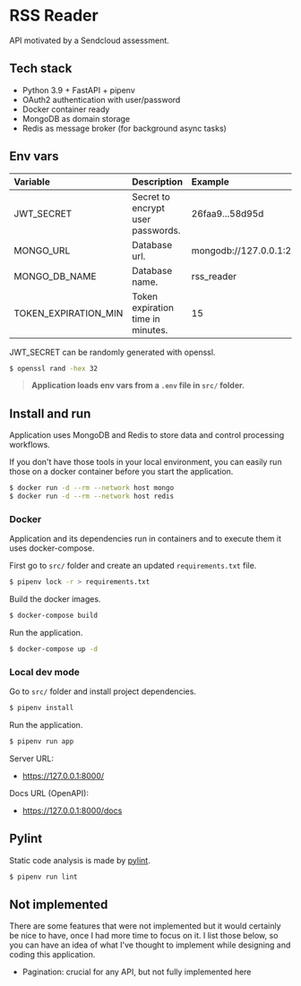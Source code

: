 # RSS Reader

API motivated by a Sendcloud assessment.

## Tech stack

- Python 3.9 + FastAPI + pipenv
- OAuth2 authentication with user/password
- Docker container ready
- MongoDB as domain storage
- Redis as message broker (for background async tasks)

## Env vars

| Variable | Description | Example |
|:---------|:------------|:--------|
| JWT_SECRET | Secret to encrypt user passwords. | 26faa9...58d95d |
| MONGO_URL | Database url. | mongodb://127.0.0.1:21017 |
| MONGO_DB_NAME | Database name. | rss_reader |
| TOKEN_EXPIRATION_MIN | Token expiration time in minutes. | 15 |

JWT_SECRET can be randomly generated with openssl.

```sh
$ openssl rand -hex 32
```

> **Application loads env vars from a `.env` file in `src/` folder.**

## Install and run

Application uses MongoDB and Redis to store data and control processing workflows.

If you don't have those tools in your local environment, you can
easily run those on a docker container before you start the application.

```sh
$ docker run -d --rm --network host mongo
$ docker run -d --rm --network host redis
```

### Docker

Application and its dependencies run in containers and to execute them it uses docker-compose.

First go to `src/` folder and create an updated `requirements.txt` file.

```sh
$ pipenv lock -r > requirements.txt
```

Build the docker images.

```sh
$ docker-compose build
```

Run the application.

```sh
$ docker-compose up -d
```

### Local dev mode

Go to `src/` folder and install project dependencies.

```sh
$ pipenv install
```

Run the application.

```sh
$ pipenv run app
```

Server URL:
- https://127.0.0.1:8000/

Docs URL (OpenAPI):
  - https://127.0.0.1:8000/docs

## Pylint

Static code analysis is made by [pylint](https://pylint.pycqa.org/).

```sh
$ pipenv run lint
```

## Not implemented

There are some features that were not implemented but it would
certainly be nice to have, once I had more time to focus on it.
I list those below, so you can have an idea of what I've thought
to implement while designing and coding this application.

- Pagination: crucial for any API, but not fully implemented here
